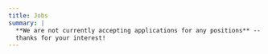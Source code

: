 ```yaml
---
title: Jobs
summary: |
  **We are not currently accepting applications for any positions** --
  thanks for your interest!
---
```

